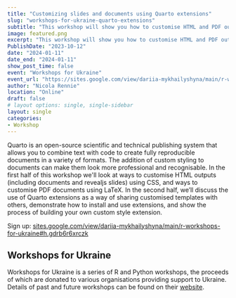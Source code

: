 ```yaml
---
title: "Customizing slides and documents using Quarto extensions"
slug: "workshops-for-ukraine-quarto-extensions"
subtitle: "This workshop will show you how to customise HTML and PDF outputs created with Quarto, and demonstrate the process of building your own Quarto extension to share your customisation with others."
image: featured.png
excerpt: "This workshop will show you how to customise HTML and PDF outputs created with Quarto, and demonstrate the process of building your own Quarto extension to share your customisation with others."
PublishDate: "2023-10-12"
date: "2024-01-11"
date_end: "2024-01-11"
show_post_time: false
event: "Workshops for Ukraine"
event_url: "https://sites.google.com/view/dariia-mykhailyshyna/main/r-workshops-for-ukraine"
author: "Nicola Rennie"
location: "Online"
draft: false
# layout options: single, single-sidebar
layout: single
categories:
- Workshop
---
```


Quarto is an open-source scientific and technical publishing system that allows you to combine text with code to create fully reproducible documents in a variety of formats. The addition of custom styling to documents can make them look more professional and recognisable. In the first half of this workshop we'll look at ways to customise HTML outputs (including documents and revealjs slides) using CSS, and ways to customise PDF documents using LaTeX. In the second half, we’ll discuss the use of Quarto extensions as a way of sharing customised templates with others, demonstrate how to install and use extensions, and show the process of building your own custom style extension.

Sign up: [sites.google.com/view/dariia-mykhailyshyna/main/r-workshops-for-ukraine#h.gdrb6r6xrczk](https://sites.google.com/view/dariia-mykhailyshyna/main/r-workshops-for-ukraine#h.gdrb6r6xrczk)

## Workshops for Ukraine 

Workshops for Ukraine is a series of R and Python workshops, the proceeds of which are donated to various organisations providing support to Ukraine. Details of past and future workshops can be found on their [website](https://sites.google.com/view/dariia-mykhailyshyna/main/r-workshops-for-ukraine).
